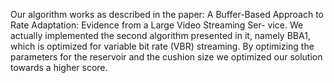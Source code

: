 Our algorithm works as described in the paper: A Buffer-Based Approach to Rate Adaptation: Evidence from a Large Video Streaming Ser-
vice. We actually implemented the second algorithm presented in it, namely BBA1, which is optimized for variable bit rate (VBR) streaming. By optimizing the parameters for the reservoir and the cushion size we optimized our solution towards a higher score. 
